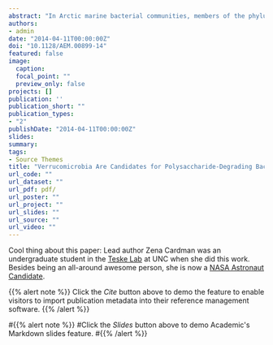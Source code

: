 ```yaml
---
abstract: "In Arctic marine bacterial communities, members of the phylum *Verrucomicrobia* are consistently detected, although not typically abundant, in 16S rRNA gene clone libraries and pyrotag surveys of the marine water column and in sediments. In an Arctic fjord (Smeerenburgfjord) of Svalbard, members of the Verrucomicrobia, together with Flavobacteria and smaller proportions of Alpha- and Gammaproteobacteria, constituted the most frequently detected bacterioplankton community members in 16S rRNA gene-based clone library analyses of the water column. Parallel measurements in the water column of the activities of six endo-acting polysaccharide hydrolases showed that chondroitin sulfate, laminarin, and xylan hydrolysis accounted for most of the activity. Several Verrucomicrobia water column phylotypes were affiliated with previously sequenced, glycoside hydrolase-rich genomes of individual Verrucomicrobia cells that bound fluorescently labeled laminarin and xylan and therefore constituted candidates for laminarin and xylan hydrolysis. In sediments, the bacterial community was dominated by different lineages of Verrucomicrobia, Bacteroidetes, and Proteobacteria but also included members of multiple phylum-level lineages not observed in the water column. This community hydrolyzed laminarin, xylan, chondroitin sulfate, and three additional polysaccharide substrates at high rates. Comparisons with data from the same fjord in the previous summer showed that the bacterial community in Smeerenburgfjord changed in composition, most conspicuously in the changing detection frequency of Verrucomicrobia in the water column. Nonetheless, in both years the community hydrolyzed the same polysaccharide substrates."
authors:
- admin
date: "2014-04-11T00:00:00Z"
doi: "10.1128/AEM.00899-14"
featured: false
image:
  caption: 
  focal_point: ""
  preview_only: false
projects: []
publication: ''
publication_short: ""
publication_types:
- "2"
publishDate: "2014-04-11T00:00:00Z"
slides: 
summary: 
tags:
- Source Themes
title: "Verrucomicrobia Are Candidates for Polysaccharide-Degrading Bacterioplankton in an Arctic Fjord of Svalbard"
url_code: ""
url_dataset: ""
url_pdf: pdf/
url_poster: ""
url_project: ""
url_slides: ""
url_source: ""
url_video: ""
---
```


Cool thing about this paper: Lead author Zena Cardman was an undergraduate student in the [Teske Lab](https://marine.unc.edu/research/traditional-disciplines/biological-oceanography/teske-lab-research/) at UNC when she did this work. Besides being an all-around awesome person, she is now a [NASA Astronaut Candidate](https://www.nasa.gov/astronauts/biographies/zena-cardman).


{{% alert note %}}
Click the *Cite* button above to demo the feature to enable visitors to import publication metadata into their reference management software.
{{% /alert %}}

#{{% alert note %}}
#Click the *Slides* button above to demo Academic's Markdown slides feature.
#{{% /alert %}}
